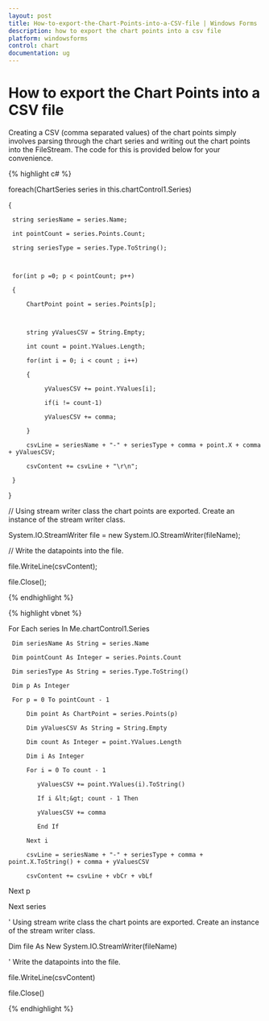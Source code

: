 ```yaml
---
layout: post
title: How-to-export-the-Chart-Points-into-a-CSV-file | Windows Forms | Syncfusion
description: how to export the chart points into a csv file
platform: windowsforms
control: chart
documentation: ug
---
```


# How to export the Chart Points into a CSV file

Creating a CSV (comma separated values) of the chart points simply involves parsing through the chart series and writing out the chart points into the FileStream. The code for this is provided below for your convenience.



 {% highlight c# %}



foreach(ChartSeries series in this.chartControl1.Series)

{

     string seriesName = series.Name;

     int pointCount = series.Points.Count;

     string seriesType = series.Type.ToString();



     for(int p =0; p < pointCount; p++)

     {

         ChartPoint point = series.Points[p];



         string yValuesCSV = String.Empty;

         int count = point.YValues.Length;

         for(int i = 0; i < count ; i++)

         {

              yValuesCSV += point.YValues[i];

              if(i != count-1)

              yValuesCSV += comma;

         }

         csvLine = seriesName + "-" + seriesType + comma + point.X + comma + yValuesCSV;

         csvContent += csvLine + "\r\n";

     }

}



// Using stream writer class the chart points are exported. Create an instance of the stream writer class.

System.IO.StreamWriter file = new System.IO.StreamWriter(fileName);



// Write the datapoints into the file.

file.WriteLine(csvContent);

file.Close();

{% endhighlight %}

{% highlight vbnet %}



For Each series In Me.chartControl1.Series

     Dim seriesName As String = series.Name

     Dim pointCount As Integer = series.Points.Count

     Dim seriesType As String = series.Type.ToString()

     Dim p As Integer

     For p = 0 To pointCount - 1

         Dim point As ChartPoint = series.Points(p)

         Dim yValuesCSV As String = String.Empty

         Dim count As Integer = point.YValues.Length

         Dim i As Integer

         For i = 0 To count - 1

            yValuesCSV += point.YValues(i).ToString()

            If i &lt;&gt; count - 1 Then

            yValuesCSV += comma

            End If

         Next i

         csvLine = seriesName + "-" + seriesType + comma + point.X.ToString() + comma + yValuesCSV

         csvContent += csvLine + vbCr + vbLf

Next p

Next series



' Using stream write class the chart points are exported. Create an instance of the stream writer class.

Dim file As New System.IO.StreamWriter(fileName)



' Write the datapoints into the file.

file.WriteLine(csvContent)

file.Close()

{% endhighlight %}

